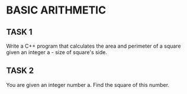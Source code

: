# BASIC ARITHMETIC

## TASK 1
Write a C++ program that calculates  the area and perimeter of a square given an integer a - size of square's side.

## TASK 2
You are given an integer number a. Find the square of this number.
